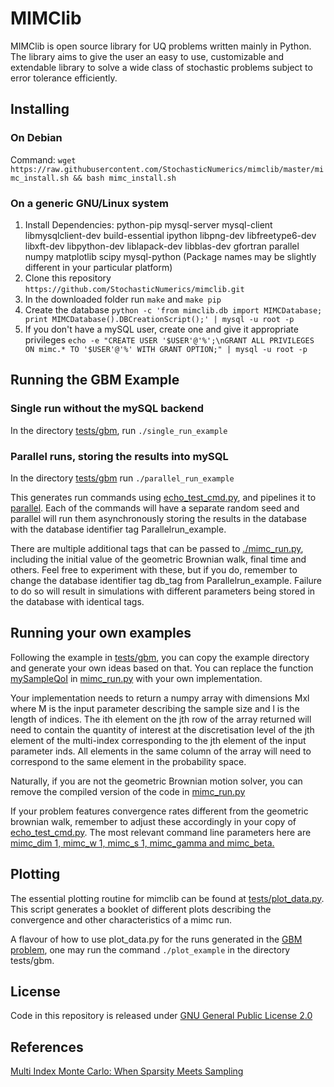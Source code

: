 # MIMClib

MIMClib is open source library for UQ problems written mainly in Python.
The library aims to give the user an easy to use, customizable and extendable
library to solve a wide class of stochastic problems subject to 
error tolerance efficiently.

## Installing

### On Debian

Command:
`wget https://raw.githubusercontent.com/StochasticNumerics/mimclib/master/mimc_install.sh && bash mimc_install.sh`

### On a generic GNU/Linux system

1. Install Dependencies: python-pip mysql-server mysql-client libmysqlclient-dev build-essential ipython libpng-dev libfreetype6-dev libxft-dev libpython-dev liblapack-dev libblas-dev gfortran parallel numpy matplotlib scipy mysql-python (Package names may be slightly different in your particular platform)
2. Clone this repository `https://github.com/StochasticNumerics/mimclib.git`
3. In the downloaded folder run `make` and `make pip`
4. Create the database `python -c 'from mimclib.db import MIMCDatabase; print MIMCDatabase().DBCreationScript();' | mysql -u root -p`
5. If you don't have a mySQL user, create one and give it appropriate privileges `echo -e "CREATE USER '$USER'@'%';\nGRANT ALL PRIVILEGES ON mimc.* TO '$USER'@'%' WITH GRANT OPTION;" | mysql -u root -p`

## Running the GBM Example

### Single run without the mySQL backend

In the directory
[tests/gbm](https://github.com/StochasticNumerics/mimclib/tree/master/tests/gbm),
run `./single_run_example`

### Parallel runs, storing the results into mySQL

In the directory
[tests/gbm](https://github.com/StochasticNumerics/mimclib/tree/master/tests/gbm)
run `./parallel_run_example`

This generates run commands using
[echo_test_cmd.py](https://github.com/StochasticNumerics/mimclib/blob/master/tests/gbm/echo_test_cmd.py),
and pipelines it to
[parallel](https://www.gnu.org/software/parallel/).
Each of the commands will
have a separate random seed and parallel will run them
asynchronously storing the results in the database with
the database identifier tag Parallelrun_example.

There are multiple additional tags that can be passed to
[./mimc_run.py](https://github.com/StochasticNumerics/mimclib/blob/master/tests/gbm/mimc_run.py),
including the initial value of the geometric
Brownian walk, final time and others. Feel free to experiment
with these, but if you do, remember to change the database
identifier tag db_tag from Parallelrun_example. Failure
to do so will result in simulations with different parameters
being stored in the database with identical tags.

## Running your own examples

Following the example in
[tests/gbm](https://github.com/StochasticNumerics/mimclib/tree/master/tests/gbm),
you can copy the example directory
and generate your own ideas based on that. You can replace the 
function
[mySampleQoI](https://github.com/StochasticNumerics/mimclib/blob/master/tests/gbm/mimc_run.py#L65)
in
[mimc_run.py](https://github.com/StochasticNumerics/mimclib/blob/master/tests/gbm/mimc_run.py)
with your own implementation.

Your implementation needs to return a numpy array with dimensions
Mxl where M is the input parameter describing the sample size
and l is the length of indices. The ith element on the jth row
of the array returned will need to contain the quantity of interest
at the discretisation level of the jth element of the multi-index
corresponding to the jth element of the input parameter inds. All
elements in the same column of the array will need to correspond to
the same element in the probability space.

Naturally, if you are not the geometric Brownian motion solver, you can remove
the compiled version of the code in
[mimc_run.py](https://github.com/StochasticNumerics/mimclib/blob/master/tests/gbm/mimc_run.py#L41)

If your problem features convergence rates different from the
geometric brownian walk, remember to adjust these accordingly in
your copy of
[echo_test_cmd.py](https://github.com/StochasticNumerics/mimclib/blob/master/tests/gbm/echo_test_cmd.py).
The most relevant command line parameters here are
[mimc_dim 1, mimc_w 1, mimc_s 1, mimc_gamma and mimc_beta.](https://github.com/StochasticNumerics/mimclib/blob/master/tests/gbm/echo_test_cmd.py#L18)


## Plotting

The essential plotting routine for mimclib can be found at
[tests/plot_data.py](https://github.com/StochasticNumerics/mimclib/blob/master/tests/plot_data.py).
This script generates a booklet of different plots describing the convergence and other
characteristics of a mimc run.

A flavour of how to use plot_data.py for the runs generated in the
[GBM problem](https://github.com/StochasticNumerics/mimclib#parallel-runs-storing-the-results-into-mysql),
one may run the command
`./plot_example` in the directory tests/gbm.

## License

Code in this repository is released under
[GNU General Public License 2.0](https://github.com/StochasticNumerics/mimclib/blob/master/LICENSE)

## References

[Multi Index Monte Carlo: When Sparsity Meets Sampling](http://link.springer.com/article/10.1007/s00211-015-0734-5)



